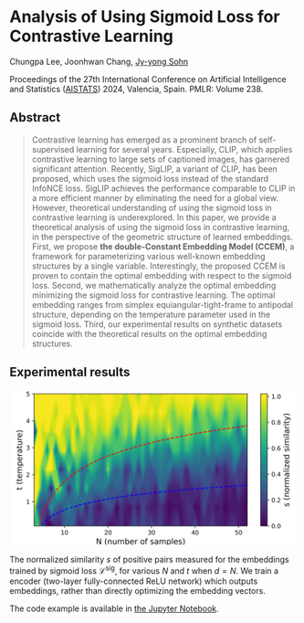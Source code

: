 # Analysis of Using Sigmoid Loss for Contrastive Learning

Chungpa Lee, Joonhwan Chang, [Jy-yong Sohn](https://scholar.google.co.kr/citations?hl=en&user=Cs75s1MAAAAJ&view_op=list_works&sortby=pubdate)

Proceedings of the 27th International Conference on Artificial Intelligence and Statistics ([AISTATS](https://aistats.org/aistats2024/)) 2024, Valencia, Spain. PMLR: Volume 238.

## Abstract

> Contrastive learning has emerged as a prominent branch of self-supervised learning for several years. Especially, CLIP, which applies contrastive learning to large sets of captioned images, has garnered significant attention. Recently, SigLIP, a variant of CLIP, has been proposed, which uses the sigmoid loss instead of the standard InfoNCE loss. SigLIP achieves the performance comparable to CLIP in a more efficient manner by eliminating the need for a global view. However, theoretical understanding of using the sigmoid loss in contrastive learning is underexplored. In this paper, we provide a theoretical analysis of using the sigmoid loss in contrastive learning, in the perspective of the geometric structure of learned embeddings. First, we propose **the double-Constant Embedding Model (CCEM)**, a framework for parameterizing various well-known embedding structures by a single variable. Interestingly, the proposed CCEM is proven to contain the optimal embedding with respect to the sigmoid loss. Second, we mathematically analyze the optimal embedding minimizing the sigmoid loss for contrastive learning. The optimal embedding ranges from simplex equiangular-tight-frame to antipodal structure, depending on the temperature parameter used in the sigmoid loss. Third, our experimental results on synthetic datasets coincide with the theoretical results on the optimal embedding structures.

## Experimental results

<p align="center">
  <img src="https://raw.githubusercontent.com/leechungpa/ccem-cl/main/pic.png" width="500">
</p>

The normalized similarity $s$ of positive pairs measured for the embeddings trained by sigmoid loss $\mathcal{L}^{\text{sig}}$, for various $N$ and $t$ when $d=N$. We train a encoder (two-layer fully-connected ReLU network) which outputs embeddings, rather than directly optimizing the embedding vectors.

The code example is available in [the Jupyter Notebook](https://github.com/leechungpa/ccem-cl/blob/main/example.ipynb).
